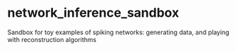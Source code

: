 # network_inference_sandbox
Sandbox for toy examples of spiking networks: generating data, and playing with reconstruction algorithms
